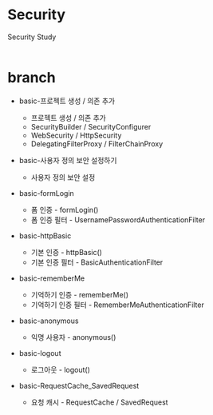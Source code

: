 # Security
Security Study
</br>
</br>

# branch
- basic-프로젝트 생성 / 의존 추가
  - 프로젝트 생성 / 의존 추가
  - SecurityBuilder / SecurityConfigurer
  - WebSecurity / HttpSecurity
  - DelegatingFilterProxy / FilterChainProxy
  
- basic-사용자 정의 보안 설정하기
  - 사용자 정의 보안 설정

- basic-formLogin
  - 폼 인증 - formLogin()
  - 폼 인증 필터 - UsernamePasswordAuthenticationFilter

- basic-httpBasic
  - 기본 인증 - httpBasic()
  - 기본 인증 필터 - BasicAuthenticationFilter

- basic-rememberMe
  - 기억하기 인증 - rememberMe()
  - 기억하기 인증 필터 - RememberMeAuthenticationFilter

- basic-anonymous
  - 익명 사용자 - anonymous()

- basic-logout
  - 로그아웃 - logout()

- basic-RequestCache_SavedRequest
  - 요청 캐시 - RequestCache / SavedRequest

